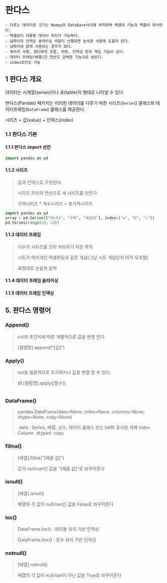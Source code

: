 # 판다스
    - 다루는 데이터의 크기는 Numpy와 Database사이에 위치하며 엑셀의 기능과 역할이 유사하다.
    - 엑셀보다 대용량 데이터 처리가 가능하다.
    - 넘파이의 인덱싱 슬라이싱 숙달이 선행되면 능숙한 사용에 도움이 된다.
    - 넘파이와 함께 사용되는 경우가 많다.
    - 쿼리의 사용, 람다와의 조합, 피벗, 인덱싱 등의 핵심 기능이 있다.
    - 데이터 프레임(배열)간 연산도 강력한 기능으로 보인다.
    - index조인도 가능

## 1 판다스 개요

 데이터는 시계열(series)이나 표(table)의 형태로 나타낼 수 있다. 

판다스(Pandas) 패키지는 이러한 데이터를 다루기 위한 시리즈(`Series`) 클래스와 데이터프레임(`DataFrame`) 클래스를 제공한다.



시리즈 = 값(value) + 인덱스(index)



### 1.1 판다스 기본

#### 1.1.1 판다스 import 선언

```python
import pandas as pd
```

#### 1.1.2 시리즈

> 값과 인덱스로 구성된다.
>
> 시리즈 끼리의 연산으로 새 시리즈를 만든다.
>
> 가격시리즈 * 개수시리즈 = 총가격시리즈

```python
import pandas as pd
array = pd.Series(["바나나", "수박", "복숭아"], index=["a", "b", "c"])
pd.Series(range(10, 14))
```

#### 1.1.3 데이터 프레임

> 다수의 시리즈를 모아 처리하기 위한 목적
>
> 시트가 여러개인 엑셀파일과 같은 개념(그냥 시트 개념인지 아직 모호함)
>
> 표형태로 손쉽게 출력



#### 1.1.4 데이터 프레임 슬라이싱

#### 1.1.5 데이터 프레임 인덱싱







## 5. 판다스 명령어

### Append()

> col의 조건식에 따른 개별적으로 값을 변경 한다.
>
> [컬럼명].append("[값]")



### Apply()

> col을 일괄적으로 추가하거나 값을 변경 할 수 있다.
>
> df.[컬럼명].apply([함수])

```python
```

### DataFrame()

> pandas.DataFrame(data=None, index=None, columns=None, dtype=None, copy=None)
>
> ​	data		: Series, 배열, 상수, 데이터 클래스 또는 list와 유사한 개체
> ​	index
> ​	Column
> ​	dtyped
> ​	copy

### fillna()

>[배열].fillna("[채울 값]")
>
>값이 null/nan인 값을 "[채울 값]"로 바꾸어준다

### isnull()

> [배열].isnull()
>
> 배열의 각 값이 null/nan인 값을 False로 바꾸어준다

### loc()

> DataFrame.loc()	: 레이블 위치 기반 인덱싱
>
> DataFrame.iloc()	: 정수 위치 기반 인덱싱

### notnull()

> [배열].notnull()
>
> 배열의 각 값이 null/nan이 아닌 값을 True로 바꾸어준다



